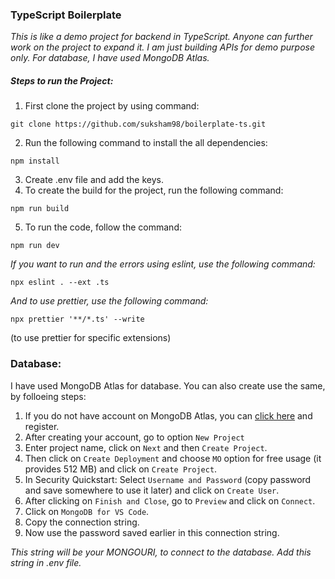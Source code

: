 ### TypeScript Boilerplate
_This is like a demo project for backend in TypeScript. Anyone can further work on the project to expand it. I am just building APIs for demo purpose only. For database, I have used MongoDB Atlas._


##### Steps to run the Project:
1. First clone the project by using command:
```
git clone https://github.com/suksham98/boilerplate-ts.git
```
2. Run the following command to install the all dependencies:
```
npm install
```
3. Create .env file and add the keys.
4. To create the build for the project, run the following command:
```
npm run build
```
5. To run the code, follow the command:
```
npm run dev
```

_If you want to run and the errors using eslint, use the following command:_
```
npx eslint . --ext .ts
```

_And to use prettier, use the following command:_
```
npx prettier '**/*.ts' --write
```
(to use prettier for specific extensions)


### Database:
I have used MongoDB Atlas for database. You can also create use the same, by folloeing steps:
1. If you do not have account on MongoDB Atlas, you can [click here](https://www.mongodb.com/cloud/atlas/register) and register.
2. After creating your account, go to option ```New Project```
3. Enter project name, click on ```Next``` and then ```Create Project```.
4. Then click on ```Create Deployment``` and choose ```MO``` option for free usage (it provides 512 MB) and click on ```Create Project```.
5. In Security Quickstart: Select ```Username and Password``` (copy password and save somewhere to use it later) and click on ```Create User```.
6. After clicking on ```Finish and Close```, go to ```Preview``` and click on ```Connect```.
7. Click on ```MongoDB for VS Code```.
8. Copy the connection string.
9. Now use the password saved earlier in this connection string.

_This string will be your MONGOURI, to connect to the database._
_Add this string in .env file._